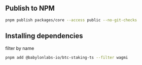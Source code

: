 
## Publish to NPM

```bash
pnpm publish packages/core --access public --no-git-checks
```

## Installing dependencies

filter by name

```bash
pnpm add @babylonlabs-io/btc-staking-ts --filter wagmi
```

